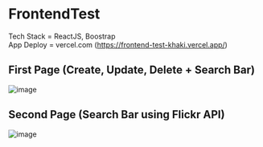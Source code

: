 # FrontendTest
Tech Stack = ReactJS, Boostrap 
<br/>
App Deploy = vercel.com (https://frontend-test-khaki.vercel.app/)
<br/>
## First Page (Create, Update, Delete + Search Bar)
![image](https://user-images.githubusercontent.com/83393544/193313153-fa616441-40f8-437b-9f0a-cd0ac6229036.png)

## Second Page (Search Bar using Flickr API)
![image](https://user-images.githubusercontent.com/83393544/193313695-a866f6fc-ac2d-4da8-b3c2-4d71cd6c894d.png)
